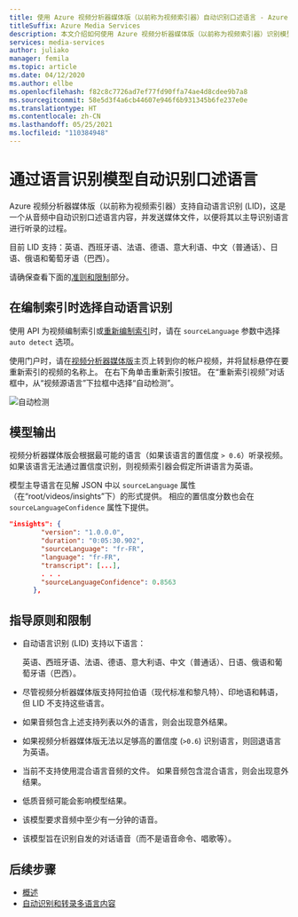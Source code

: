 ```yaml
---
title: 使用 Azure 视频分析器媒体版（以前称为视频索引器）自动识别口述语言 - Azure
titleSuffix: Azure Media Services
description: 本文介绍如何使用 Azure 视频分析器媒体版（以前称为视频索引器）识别模型来自动识别视频中的口述语言。
services: media-services
author: juliako
manager: femila
ms.topic: article
ms.date: 04/12/2020
ms.author: ellbe
ms.openlocfilehash: f82c8c7726ad7ef77fd90ffa74ae4d8cdee9b7a8
ms.sourcegitcommit: 58e5d3f4a6cb44607e946f6b931345b6fe237e0e
ms.translationtype: HT
ms.contentlocale: zh-CN
ms.lasthandoff: 05/25/2021
ms.locfileid: "110384948"
---
```

# <a name="automatically-identify-the-spoken-language-with-language-identification-model"></a>通过语言识别模型自动识别口述语言

Azure 视频分析器媒体版（以前称为视频索引器）支持自动语言识别 (LID)，这是一个从音频中自动识别口述语言内容，并发送媒体文件，以便将其以主导识别语言进行听录的过程。 

目前 LID 支持：英语、西班牙语、法语、德语、意大利语、中文（普通话）、日语、俄语和葡萄牙语（巴西）。 

请确保查看下面的[准则和限制](#guidelines-and-limitations)部分。

## <a name="choosing-auto-language-identification-on-indexing"></a>在编制索引时选择自动语言识别

使用 API 为视频编制索引或[重新编制索引](https://api-portal.videoindexer.ai/api-details#api=Operations&operation=Re-Index-Video)时，请在 `sourceLanguage` 参数中选择 `auto detect` 选项。

使用门户时，请在[视频分析器媒体版](https://www.videoindexer.ai/)主页上转到你的帐户视频，并将鼠标悬停在要重新索引的视频的名称上。 在右下角单击重新索引按钮。 在“重新索引视频”对话框中，从“视频源语言”下拉框中选择“自动检测”。

![自动检测](./media/language-identification-model/auto-detect.png)

## <a name="model-output"></a>模型输出

视频分析器媒体版会根据最可能的语言（如果该语言的置信度 `> 0.6`）听录视频。 如果该语言无法通过置信度识别，则视频索引器会假定所讲语言为英语。 

模型主导语言在见解 JSON 中以 `sourceLanguage` 属性（在“root/videos/insights”下）的形式提供。 相应的置信度分数也会在 `sourceLanguageConfidence` 属性下提供。

```json
"insights": {
        "version": "1.0.0.0",
        "duration": "0:05:30.902",
        "sourceLanguage": "fr-FR",
        "language": "fr-FR",
        "transcript": [...],
        . . .
        "sourceLanguageConfidence": 0.8563
      },
```

## <a name="guidelines-and-limitations"></a>指导原则和限制

* 自动语言识别 (LID) 支持以下语言： 

    英语、西班牙语、法语、德语、意大利语、中文（普通话）、日语、俄语和葡萄牙语（巴西）。
* 尽管视频分析器媒体版支持阿拉伯语（现代标准和黎凡特）、印地语和韩语，但 LID 不支持这些语言。
* 如果音频包含上述支持列表以外的语言，则会出现意外结果。
* 如果视频分析器媒体版无法以足够高的置信度 (`>0.6`) 识别语言，则回退语言为英语。
* 当前不支持使用混合语言音频的文件。 如果音频包含混合语言，则会出现意外结果。 
* 低质音频可能会影响模型结果。
* 该模型要求音频中至少有一分钟的语音。
* 该模型旨在识别自发的对话语音（而不是语音命令、唱歌等）。

## <a name="next-steps"></a>后续步骤

* [概述](video-indexer-overview.md)
* [自动识别和转录多语言内容](multi-language-identification-transcription.md)
